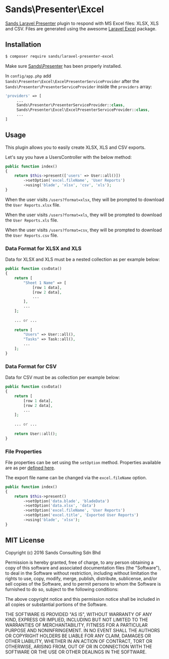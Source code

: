 # Sands\Presenter\Excel

[Sands Laravel Presenter](https://github.com/sands-consulting/laravel-presenter) plugin to respond with MS Excel files: XLSX, XLS and CSV. Files are generated using the awesome [Laravel Excel](https://github.com/Maatwebsite/Laravel-Excel) package.

## Installation

```bash
$ composer require sands/laravel-presenter-excel
```
Make sure [Sands\Presenter](https://github.com/sands-consulting/laravel-presenter) has been properly installed.

In `config/app.php` add `Sands\Presenter\Excel\ExcelPresenterServiceProvider` after the `Sands\Presenter\PresenterServiceProvider` inside the `providers` array:

```php
'providers' => [
     ...
     Sands\Presenter\PresenterServiceProvider::class,
     Sands\Presenter\Excel\ExcelPresenterServiceProvider::class,
     ...
]
```

## Usage

This plugin allows you to easily create XLSX, XLS and CSV exports. 

Let's say you have a UsersController with the below method:

```php
public function index()
{
    return $this->present(['users' => User::all()])
        ->setOption('excel.fileName', 'User Reports')
        ->using('blade', 'xlsx', 'csv', 'xls');
}
```
When the user visits `/users?format=xlsx`, they will be prompted to download the `User Reports.xlsx` file.

When the user visits `/users?format=xls`, they will be prompted to download the `User Reports.xls` file.

When the user visits `/users?format=csv`, they will be prompted to download the `User Reports.csv` file.

### Data Format for XLSX and XLS

Data for XLSX and XLS must be a nested collection as per example below:

```php
public function csvData()
{
    return [
        "Sheet 1 Name" => [            
            [row 1 data],
            [row 2 data],
            ...
        ],
        ...
    ];
    
    ... or ...
    
    return [
        "Users" => User::all(),
        "Tasks" => Task::all(),
        ...
    ];
}
```

### Data Format for CSV

Data for CSV must be as collection per example below:

```php
public function csvData()
{
    return [
        [row 1 data],
        [row 2 data],
        ...
    ];
    
    ... or ...
    
    return User::all();
}
```

### File Properties

File properties can be set using the `setOption` method. Properties available are as per [defined here](http://www.maatwebsite.nl/laravel-excel/docs/reference-guide).

The export file name can be changed via the `excel.fileName` option.

```php
public function index()
{
    return $this->present()
        ->setOption('data.blade', 'bladeData')
        ->setOption('data.xlsx', 'data')
        ->setOption('excel.fileName', 'User Reports')
        ->setOption('excel.title', 'Exported User Reports')
        ->using('blade', 'xlsx');
}
```

## MIT License

Copyright (c) 2016 Sands Consulting Sdn Bhd


Permission is hereby granted, free of charge, to any person obtaining a copy of this software and associated documentation files (the "Software"), to deal in the Software without restriction, including without limitation the rights to use, copy, modify, merge, publish, distribute, sublicense, and/or sell copies of the Software, and to permit persons to whom the Software is furnished to do so, subject to the following conditions:

The above copyright notice and this permission notice shall be included in all copies or substantial portions of the Software.

THE SOFTWARE IS PROVIDED "AS IS", WITHOUT WARRANTY OF ANY KIND, EXPRESS OR IMPLIED, INCLUDING BUT NOT LIMITED TO THE WARRANTIES OF MERCHANTABILITY, FITNESS FOR A PARTICULAR PURPOSE AND NONINFRINGEMENT. IN NO EVENT SHALL THE AUTHORS OR COPYRIGHT HOLDERS BE LIABLE FOR ANY CLAIM, DAMAGES OR OTHER LIABILITY, WHETHER IN AN ACTION OF CONTRACT, TORT OR OTHERWISE, ARISING FROM, OUT OF OR IN CONNECTION WITH THE SOFTWARE OR THE USE OR OTHER DEALINGS IN THE SOFTWARE.